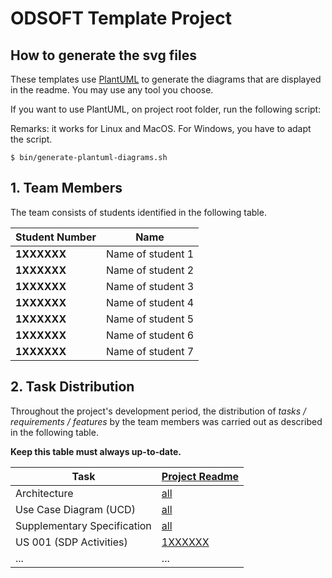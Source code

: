 # ODSOFT Template Project

## How to generate the svg files

These templates use [PlantUML](https://plantuml.com) to generate the diagrams that are displayed in the readme. You may use any tool you choose.

If you want to use PlantUML, on project root folder, run the following script:

Remarks: it works for Linux and MacOS. For Windows, you have to adapt the script.

```shell
$ bin/generate-plantuml-diagrams.sh
```


## 1. Team Members

The team consists of students identified in the following table.

| Student Number | Name              |
|----------------|-------------------|
| **1XXXXXX**    | Name of student 1 |
| **1XXXXXX**    | Name of student 2 |
| **1XXXXXX**    | Name of student 3 |
| **1XXXXXX**    | Name of student 4 |
| **1XXXXXX**    | Name of student 5 |
| **1XXXXXX**    | Name of student 6 |
| **1XXXXXX**    | Name of student 7 |

## 2. Task Distribution

Throughout the project's development period, the distribution of _tasks / requirements / features_ by the team members
was carried out as described in the following table.

**Keep this table must always up-to-date.**

| Task                        | [Project Readme](project/readme.md)                                                        |
|-----------------------------|--------------------------------------------------------------------------------------------|
| Architecture                | [all](project/global-artifacts/00.architecture/architecture.md)                            |
| Use Case Diagram (UCD)      | [all](project/global-artifacts/01.requirements-engineering/use-case-diagram.md)            |
| Supplementary Specification | [all](project/global-artifacts/01.requirements-engineering/supplementary-specification.md) |
| US 001 (SDP Activities)     | [1XXXXXX](project/us006/readme.md)                                                         |
| ...                         | ...                                                                                        |